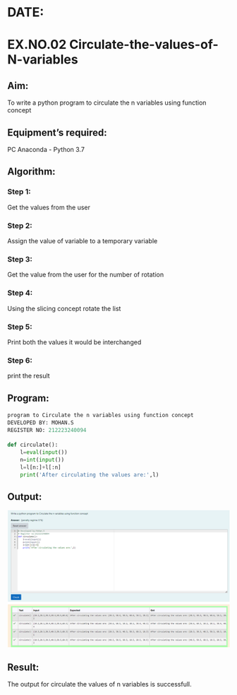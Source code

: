 # DATE: 
# EX.NO.02 Circulate-the-values-of-N-variables
## Aim:
To write a python program to circulate the n variables using function concept

## Equipment’s required:
PC
Anaconda - Python 3.7

## Algorithm: 
### Step 1: 
Get the values from the user
### Step 2: 
Assign the value of variable to a temporary variable
### Step 3: 
Get the value from the user for the number of rotation
### Step 4: 
Using the slicing concept rotate the list
### Step 5: 
Print both the values it would be interchanged
### Step 6: 
print the result

## Program:
```python
program to Circulate the n variables using function concept
DEVELOPED BY: MOHAN.S
REGISTER NO: 212223240094

def circulate():
    l=eval(input())
    n=int(input())
    l=l[n:]+l[:n]
    print('After circulating the values are:',l)
```


## Output:

![alt text](<Screenshot 2024-08-25 185846.png>)


## Result:
The output for circulate the values of n variables is successfull.
